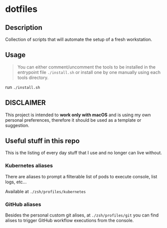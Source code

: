 # dotfiles

## Description

Collection of scripts that will automate the setup of a fresh workstation.

## Usage

> You can either comment/uncomment the tools to be installed in the entrypoint
> file `./install.sh` or install one by one manually using each tools directory.

run `./install.sh`

## DISCLAIMER

This project is intended to **work only with macOS** and is using my own
personal preferences, therefore it should be used as a template or suggestion.

## Useful stuff in this repo

This is the listing of every day stuff that I use and no longer can live
without.

### Kubernetes aliases

There are aliases to prompt a filterable list of pods to execute  console, list
logs, etc...

Available at `./zsh/profiles/kubernetes`

### GitHub aliases

Besides the personal custom git alises, at `./zsh/profiles/git` you can find
alises to trigger GitHub workflow executions from the console.
